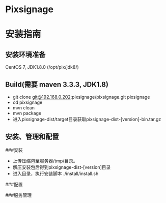 # Pixsignage


# 安装指南

## 安装环境准备
CentOS 7, JDK1.8.0 (/opt/pix/jdk8/)

## Build(需要 maven 3.3.3, JDK1.8)
- git clone git@192.168.0.202:pixsignage/pixsignage.git pixsignage
- cd pixsignage
- mvn clean
- mvn package
- 进入pixsignage-dist/target目录获取pixsignage-dist-[version]-bin.tar.gz



## 安装、管理和配置
###安装    

- 上传压缩包至服务器/tmp/目录。
- 解压安装包后得到pixsignage-dist-[version]目录
- 进入目录，执行安装脚本 ./install/install.sh


###配置



###服务管理

